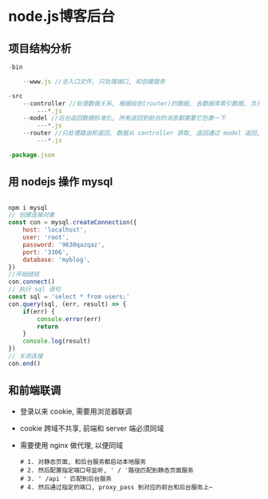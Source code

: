# node.js博客后台
## 项目结构分析

```js
-bin

	--www.js //总入口文件, 只处理端口, 和创建服务

-src
	--controller //处理数据关系, 根据给到(router)的数据, 去数据库索引数据, 负责数据控制
    	---*.js
    --model //后台返回数据标准化, 所有返回到前台的消息都需要它包裹一下
    	---*.js
    --router //只处理路由和返回, 数据从 controller 获取, 返回通过 model 返回, 他路由判断和数据中转
    	---*.js

-package.json

```

## 用 nodejs 操作 mysql

```js

npm i mysql
// 创建连接对象
const con = mysql.createConnection({
    host: 'localhost',
    user: 'root',
    password: '9630qazqaz',
    port: '3306',
    database: 'myblog',
})
//开始链结
con.connect()
// 执行 sql 语句
const sql = 'select * from users;'
con.query(sql, (err, result) => {
    if(err) {
        console.error(err)
        return
    }
    console.log(result)
})
// 关闭连接
con.end()
```



## 和前端联调

* 登录以来 cookie, 需要用浏览器联调

* cookie 跨域不共享, 前端和 server 端必须同域

* 需要使用 nginx 做代理, 以便同域

  ```nginx
  # 1. 对静态页面, 和后台服务都启动本地服务
  # 2. 然后配置指定端口号监听, ' / '路径匹配到静态页面服务
  # 3. ' /api ' 匹配到后台服务
  # 4. 然后通过指定的端口, proxy_pass 到对应的前台和后台服务上~
  ```

  

 